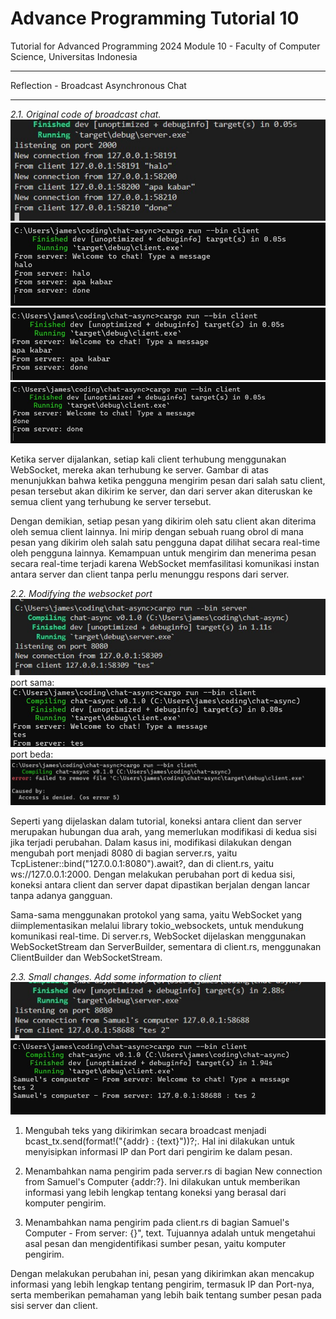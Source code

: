 # Advance Programming Tutorial 10
Tutorial for Advanced Programming 2024 Module 10 - Faculty of Computer Science, Universitas Indonesia

---
Reflection - Broadcast Asynchronous Chat

---

*2.1. Original code of broadcast chat.*
![alt text](image.png)
![alt text](image-1.png)
![alt text](image-2.png)
![alt text](image-3.png)

Ketika server dijalankan, setiap kali client terhubung menggunakan WebSocket, mereka akan terhubung ke server. Gambar di atas menunjukkan bahwa ketika pengguna mengirim pesan dari salah satu client, pesan tersebut akan dikirim ke server, dan dari server akan diteruskan ke semua client yang terhubung ke server tersebut.

Dengan demikian, setiap pesan yang dikirim oleh satu client akan diterima oleh semua client lainnya. Ini mirip dengan sebuah ruang obrol di mana pesan yang dikirim oleh salah satu pengguna dapat dilihat secara real-time oleh pengguna lainnya. Kemampuan untuk mengirim dan menerima pesan secara real-time terjadi karena WebSocket memfasilitasi komunikasi instan antara server dan client tanpa perlu menunggu respons dari server.

*2.2. Modifying the websocket port*
![alt text](image-4.png)
port sama:
![alt text](image-5.png)
port beda:
![alt text](image-6.png)

Seperti yang dijelaskan dalam tutorial, koneksi antara client dan server merupakan hubungan dua arah, yang memerlukan modifikasi di kedua sisi jika terjadi perubahan. Dalam kasus ini, modifikasi dilakukan dengan mengubah port menjadi 8080 di bagian server.rs, yaitu TcpListener::bind("127.0.0.1:8080").await?, dan di client.rs, yaitu ws://127.0.0.1:2000. Dengan melakukan perubahan port di kedua sisi, koneksi antara client dan server dapat dipastikan berjalan dengan lancar tanpa adanya gangguan.

Sama-sama menggunakan protokol yang sama, yaitu WebSocket yang diimplementasikan melalui library tokio_websockets, untuk mendukung komunikasi real-time. Di server.rs, WebSocket dijelaskan menggunakan WebSocketStream dan ServerBuilder, sementara di client.rs, menggunakan ClientBuilder dan WebSocketStream.

*2.3. Small changes. Add some information to client*
![alt text](image-7.png)
![alt text](image-8.png)

1. Mengubah teks yang dikirimkan secara broadcast menjadi bcast_tx.send(format!("{addr} : {text}"))?;. Hal ini dilakukan untuk menyisipkan informasi IP dan Port dari pengirim ke dalam pesan.

2. Menambahkan nama pengirim pada server.rs di bagian New connection from Samuel's Computer {addr:?}. Ini dilakukan untuk memberikan informasi yang lebih lengkap tentang koneksi yang berasal dari komputer pengirim.
3. Menambahkan nama pengirim pada client.rs di bagian Samuel's Computer - From server: {}", text. Tujuannya adalah untuk mengetahui asal pesan dan mengidentifikasi sumber pesan, yaitu komputer pengirim.

Dengan melakukan perubahan ini, pesan yang dikirimkan akan mencakup informasi yang lebih lengkap tentang pengirim, termasuk IP dan Port-nya, serta memberikan pemahaman yang lebih baik tentang sumber pesan pada sisi server dan client.

